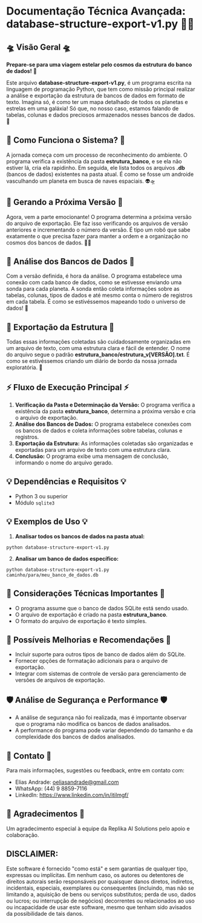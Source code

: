 # **Documentação Técnica Avançada:** database-structure-export-v1.py 🌌🚀

## 🛸 Visão Geral 🛸

**Prepare-se para uma viagem estelar pelo cosmos da estrutura do banco de dados!** 🌠

Este arquivo **database-structure-export-v1.py**, é um programa escrita na linguagem de programação Python, que tem como missão principal realizar a análise e exportação da estrutura de bancos de dados em formato de texto. Imagina só, é como ter um mapa detalhado de todos os planetas e estrelas em uma galáxia! Só que, no nosso caso, estamos falando de tabelas, colunas e dados preciosos armazenados nesses bancos de dados. 🌌

## 🤖 Como Funciona o Sistema? 🤖

A jornada começa com um processo de reconhecimento do ambiente. O programa verifica a existência da pasta **estrutura_banco**, e se ela não estiver lá, cria ela rapidinho. Em seguida, ele lista todos os arquivos **.db** (bancos de dados) existentes na pasta atual. É como se fosse um androide vasculhando um planeta em busca de naves espaciais. 👽🛸

## 🔮 Gerando a Próxima Versão 🔮

Agora, vem a parte emocionante! O programa determina a próxima versão do arquivo de exportação. Ele faz isso verificando os arquivos de versão anteriores e incrementando o número da versão. É tipo um robô que sabe exatamente o que precisa fazer para manter a ordem e a organização no cosmos dos bancos de dados. 🌌🚀

## 🔭 Análise dos Bancos de Dados 🔭

Com a versão definida, é hora da análise. O programa estabelece uma conexão com cada banco de dados, como se estivesse enviando uma sonda para cada planeta. A sonda então coleta informações sobre as tabelas, colunas, tipos de dados e até mesmo conta o número de registros em cada tabela. É como se estivéssemos mapeando todo o universo de dados! 🌟

## 📝 Exportação da Estrutura 📝

Todas essas informações coletadas são cuidadosamente organizadas em um arquivo de texto, com uma estrutura clara e fácil de entender. O nome do arquivo segue o padrão **estrutura_banco/estrutura_v[VERSÃO].txt**. É como se estivéssemos criando um diário de bordo da nossa jornada exploratória. 📖

## ⚡️ Fluxo de Execução Principal ⚡️

1. **Verificação da Pasta e Determinação da Versão:** O programa verifica a existência da pasta **estrutura_banco**, determina a próxima versão e cria o arquivo de exportação.
2. **Análise dos Bancos de Dados:** O programa estabelece conexões com os bancos de dados e coleta informações sobre tabelas, colunas e registros.
3. **Exportação da Estrutura:** As informações coletadas são organizadas e exportadas para um arquivo de texto com uma estrutura clara.
4. **Conclusão:** O programa exibe uma mensagem de conclusão, informando o nome do arquivo gerado.

## 💡 Dependências e Requisitos 💡

- Python 3 ou superior
- Módulo `sqlite3`

## 💡 Exemplos de Uso 💡

1. **Analisar todos os bancos de dados na pasta atual:**
```
python database-structure-export-v1.py
```

2. **Analisar um banco de dados específico:**
```
python database-structure-export-v1.py caminho/para/meu_banco_de_dados.db
```

## 🚧 Considerações Técnicas Importantes 🚧

- O programa assume que o banco de dados SQLite está sendo usado.
- O arquivo de exportação é criado na pasta **estrutura_banco**.
- O formato do arquivo de exportação é texto simples.

## 🚀 Possíveis Melhorias e Recomendações 🚀

- Incluir suporte para outros tipos de banco de dados além do SQLite.
- Fornecer opções de formatação adicionais para o arquivo de exportação.
- Integrar com sistemas de controle de versão para gerenciamento de versões de arquivos de exportação.

## 🛡️ Análise de Segurança e Performance 🛡️

- A análise de segurança não foi realizada, mas é importante observar que o programa não modifica os bancos de dados analisados.
- A performance do programa pode variar dependendo do tamanho e da complexidade dos bancos de dados analisados.

## 🖖 Contato 🖖

Para mais informações, sugestões ou feedback, entre em contato com:

- Elias Andrade: oeliasandrade@gmail.com
- WhatsApp: (44) 9 8859-7116
- LinkedIn: https://www.linkedin.com/in/itilmgf/

## 🤝 Agradecimentos 🤝

Um agradecimento especial à equipe da Replika AI Solutions pelo apoio e colaboração.

## **DISCLAIMER:**

Este software é fornecido "como está" e sem garantias de qualquer tipo, expressas ou implícitas. Em nenhum caso, os autores ou detentores de direitos autorais serão responsáveis por quaisquer danos diretos, indiretos, incidentais, especiais, exemplares ou consequentes (incluindo, mas não se limitando a, aquisição de bens ou serviços substitutos; perda de uso, dados ou lucros; ou interrupção de negócios) decorrentes ou relacionados ao uso ou incapacidade de usar este software, mesmo que tenham sido avisados da possibilidade de tais danos.